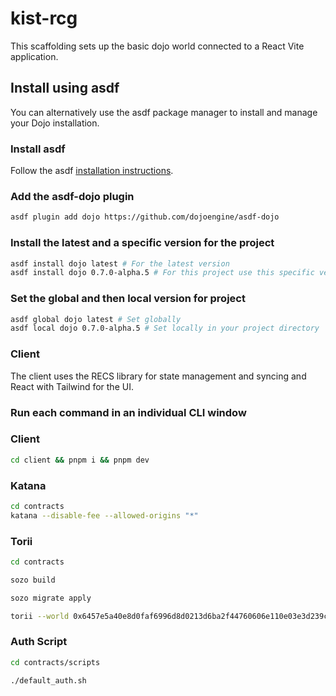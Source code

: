 # kist-rcg

This scaffolding sets up the basic dojo world connected to a React Vite application.

## Install using asdf

You can alternatively use the asdf package manager to install and manage your Dojo installation.

### Install asdf

Follow the asdf [installation instructions](https://asdf-vm.com/guide/getting-started.html).

### Add the asdf-dojo plugin

```bash
asdf plugin add dojo https://github.com/dojoengine/asdf-dojo
```

### Install the latest and a specific version for the project

```bash
asdf install dojo latest # For the latest version
asdf install dojo 0.7.0-alpha.5 # For this project use this specific version
```

### Set the global and then local version for project

```bash
asdf global dojo latest # Set globally
asdf local dojo 0.7.0-alpha.5 # Set locally in your project directory
```

### Client

The client uses the RECS library for state management and syncing and React with Tailwind for the UI.

### Run each command in an individual CLI window

### Client

```bash
cd client && pnpm i && pnpm dev
```

### Katana

```bash
cd contracts
katana --disable-fee --allowed-origins "*"
```

### Torii

```bash
cd contracts

sozo build

sozo migrate apply

torii --world 0x6457e5a40e8d0faf6996d8d0213d6ba2f44760606e110e03e3d239c5f769e87 --allowed-origins "*"
```

### Auth Script

```bash
cd contracts/scripts

./default_auth.sh
```
